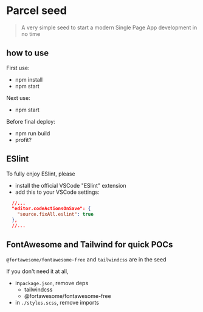 # Parcel seed

> A very simple seed to start a modern Single Page App development in no time
> 
## how to use

First use:
- npm install
- npm start

Next use:
- npm start

Before final deploy:
- npm run build
- profit?

## ESlint

To fully enjoy ESlint, please
- install the official VSCode "ESlint" extension
- add this to your VSCode settings:
```json
  //...
  "editor.codeActionsOnSave": {
    "source.fixAll.eslint": true
  },
  //...
```

## FontAwesome and Tailwind for quick POCs 

`@fortawesome/fontawesome-free` and `tailwindcss` are in the seed

  
If you don't need it at all, 
- in`package.json`, remove deps
    - tailwindcss
    - @fortawesome/fontawesome-free
- in `./styles.scss`, remove imports